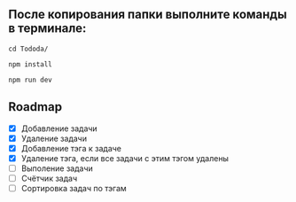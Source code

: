 ## После копирования папки выполните команды в терминале:

`cd Tododa/`

`npm install`

`npm run dev`


## Roadmap
- [x] Добавление задачи
- [x] Удаление задачи
- [x] Добавление тэга к задаче
- [x] Удаление тэга, если все задачи с этим тэгом удалены
- [ ] Выполение задачи
- [ ] Счётчик задач
- [ ] Сортировка задач по тэгам
